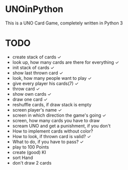 # UNOinPython
This is a UNO Card Game, completely written in Python 3

# TODO
- create stack of cards	            				✓
- look up, how many cards are there for everything 	✓
- init stack of cards             			 		✓
- show last thrown card                             ✓
- look, how many people want to play                ✓
- give every player his cards(7)                    ✓
- throw card                                        ✓
- show own cards                                    ✓
- draw one card                                     ✓
- reshuffle cards, if draw stack is empty           
- screen player's name                              ✓
- screen in which direction the game's going        ✓
- screen, how many cards you have to draw
- scream UNO and get a punishment, if you don't
- How to implement cards without color?
- How to look, if thrown card is valid?             ✓
- What to do, if you have to pass?                  ✓
- play to 100 Points
- create (good) KI
- sort Hand                                         
- don't draw 2 cards

